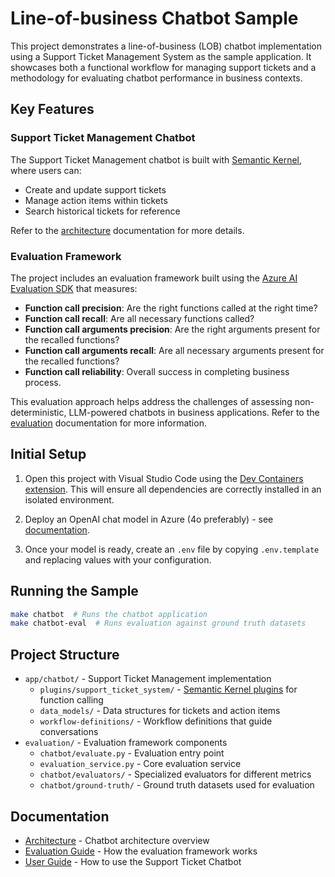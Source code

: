 # Line-of-business Chatbot Sample

This project demonstrates a line-of-business (LOB) chatbot implementation using a Support Ticket Management System as the sample application. It showcases both a functional workflow for managing support tickets and a methodology for evaluating chatbot performance in business contexts.

## Key Features

### Support Ticket Management Chatbot

The Support Ticket Management chatbot is built with [Semantic Kernel](https://github.com/microsoft/semantic-kernel), where users can:

- Create and update support tickets
- Manage action items within tickets
- Search historical tickets for reference

Refer to the [architecture](./docs/architecture/support-ticket-chatbot-architecture.md) documentation for more details.

### Evaluation Framework

The project includes an evaluation framework built using the [Azure AI Evaluation SDK](https://learn.microsoft.com/python/api/overview/azure/ai-evaluation-readme?view=azure-python) that measures:

- **Function call precision**: Are the right functions called at the right time?
- **Function call recall**: Are all necessary functions called?
- **Function call arguments precision**: Are the right arguments present for the recalled functions?
- **Function call arguments recall**: Are all necessary arguments present for the recalled functions?
- **Function call reliability**: Overall success in completing business process.

This evaluation approach helps address the challenges of assessing non-deterministic, LLM-powered chatbots in business applications. Refer to the [evaluation](./docs/evaluation/evaluation-framework.md) documentation for more information.

## Initial Setup

1. Open this project with Visual Studio Code using the [Dev Containers extension](https://marketplace.visualstudio.com/items?itemName=ms-vscode-remote.remote-containers). This will ensure all dependencies are correctly installed in an isolated environment.

2. Deploy an OpenAI chat model in Azure (4o preferably) - see [documentation](https://learn.microsoft.com/azure/ai-services/openai/how-to/create-resource?pivots=web-portal).

3. Once your model is ready, create an `.env` file by copying `.env.template` and replacing values with your configuration.

## Running the Sample

```bash
make chatbot  # Runs the chatbot application
make chatbot-eval  # Runs evaluation against ground truth datasets
```

## Project Structure

- `app/chatbot/` - Support Ticket Management implementation
  - `plugins/support_ticket_system/` - [Semantic Kernel plugins](https://learn.microsoft.com/semantic-kernel/agents/plugins/) for function calling
  - `data_models/` - Data structures for tickets and action items
  - `workflow-definitions/` - Workflow definitions that guide conversations
- `evaluation/` - Evaluation framework components
  - `chatbot/evaluate.py` - Evaluation entry point
  - `evaluation_service.py` - Core evaluation service
  - `chatbot/evaluators/` - Specialized evaluators for different metrics
  - `chatbot/ground-truth/` - Ground truth datasets used for evaluation

## Documentation

- [Architecture](docs/architecture/support-ticket-chatbot-architecture.md) - Chatbot architecture overview
- [Evaluation Guide](docs/evaluation/evaluation-framework-guide.md) - How the evaluation framework works
- [User Guide](docs/user-guide/support-ticket-chatbot-user-guide.md.md) - How to use the Support Ticket Chatbot
